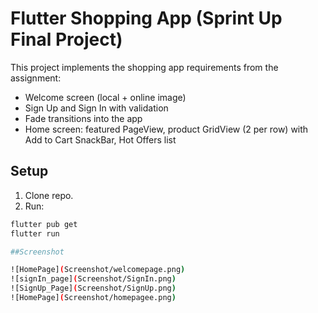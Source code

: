 # Flutter Shopping App (Sprint Up Final Project)

This project implements the shopping app requirements from the assignment:
- Welcome screen (local + online image)
- Sign Up and Sign In with validation
- Fade transitions into the app
- Home screen: featured PageView, product GridView (2 per row) with Add to Cart SnackBar, Hot Offers list

## Setup
1. Clone repo.
4. Run:
```bash
flutter pub get
flutter run

##Screenshot

![HomePage](Screenshot/welcomepage.png)
![signIn_page](Screenshot/SignIn.png)
![SignUp_Page](Screenshot/SignUp.png)
![HomePage](Screenshot/homepagee.png)

